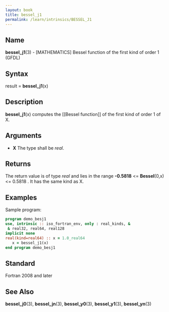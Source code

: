 ```yaml
---
layout: book
title: bessel_j1
permalink: /learn/intrinsics/BESSEL_J1
---
```

## __Name__

__bessel\_j1__(3) - \[MATHEMATICS\] Bessel function of the first kind of order 1
(GFDL)

## __Syntax__

result = __bessel\_j1__(x)

## __Description__

__bessel\_j1__(x) computes the \[\[Bessel function\]\] of the first kind
of order 1 of X.

## __Arguments__

  - __X__
    The type shall be _real_.

## __Returns__

The return value is of type _real_ and lies in the range __-0.5818__ \<=
__Bessel__(0,x) \<= 0.5818 . It has the same kind as X.

## __Examples__

Sample program:

```fortran
program demo_besj1
use, intrinsic :: iso_fortran_env, only : real_kinds, &
 & real32, real64, real128
implicit none
real(kind=real64) :: x = 1.0_real64
   x = bessel_j1(x)
end program demo_besj1
```

## __Standard__

Fortran 2008 and later

## __See Also__

__bessel\_j0__(3), __bessel\_jn__(3), __bessel\_y0__(3),
__bessel\_y1__(3), __bessel\_yn__(3)
